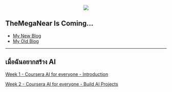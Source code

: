<p align="center">
  <img src="https://media.tenor.com/images/4402a81a2f7acf4a73c41c57809b52b2/tenor.gif"/>
</p>

## TheMegaNear Is Coming...
* [My New Blog](https://medium.com/@chaloemphonthipkasorn)
* [My Old Blog](http://themeganear.blogspot.com)

---

## เมื่อฉันอยากสร้าง AI
[Week 1 - Coursera AI for everyone - Introduction](https://github.com/fluke34261/ai-learning/blob/master/week1-ai-for-everyone.md)

[Week 2 - Coursera AI for everyone - Build AI Projects](https://github.com/fluke34261/ai-learning/blob/master/week2-ai-for-everyone.md)

